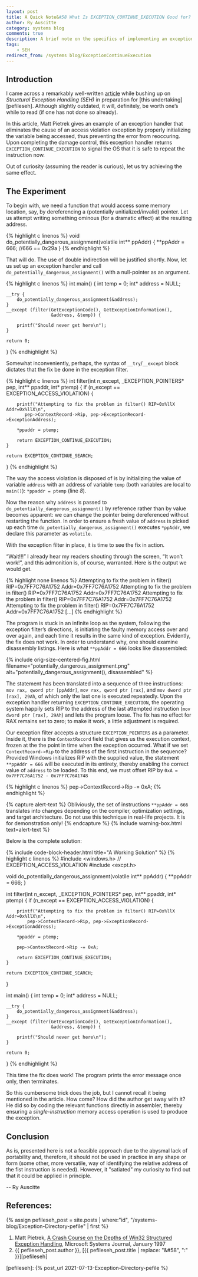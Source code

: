 ```yaml
---
layout: post
title: A Quick Note&#58 What Is EXCEPTION_CONTINUE_EXECUTION Good for?
author: Ry Auscitte
category: systems blog
comments: true
description: A brief note on the specifics of implementing an exception handler that returns EXCEPTION_CONTINUE_EXECUTION.
tags:
    - SEH
redirect_from: /systems blog/ExceptionContinueExecution
---
```


## Introduction

I came across a remarkably well-written [article][x86seh] while bushing up on _Structural Exception Handling (SEH)_ in preparation for [this undertaking][pefileseh]. Although slightly outdated, it will, definitely, be worth one’s while to read (if one has not done so already). 

In this article, Matt Pietrek gives an example of an exception handler that eliminates the cause of an access violation exception by properly initializing the variable being accessed, thus preventing the error from reoccuring. Upon completing the damage control, this exception handler returns `EXCEPTION_CONTINUE_EXECUTION` to signal the OS that it is safe to repeat the instruction now.

Out of curiosity (assuming the reader is curious), let us try achieving the same effect.

## The Experiment

To begin with, we need a function that would access some memory location, say, by dereferencing a (potentially unitialized/invalid) pointer. Let us attempt writing something ominous (for a dramatic effect) at the resulting address.

{% highlight c linenos %}
void do_potentially_dangerous_assignment(volatile int** ppAddr)
{
    **ppAddr = 666; //666 == 0x29a
}
{% endhighlight %}

That will do. The use of double indirection will be justified shortly. Now, let us set up an exception handler and call `do_potentially_dangerous_assignment()` with a null-pointer as an argument. 

{% highlight c linenos %}
int main()
{
    int temp = 0;
    int* address = NULL;

    __try {
        do_potentially_dangerous_assignment(&address);
    }
    __except (filter(GetExceptionCode(), GetExceptionInformation(), 
                     &address, &temp)) {

        printf("Should never get here\n");
    }

    return 0;
}
{% endhighlight %}

Somewhat inconveniently, perhaps, the syntax of `__try`/`__except` block dictates that the fix be done in the exception filter.

{% highlight c linenos %}
int filter(int n_except, _EXCEPTION_POINTERS* pep, int** ppaddr, int* ptemp)
{
    if (n_except == EXCEPTION_ACCESS_VIOLATION) {

        printf("Attempting to fix the problem in filter() RIP=0x%llX Addr=0x%llX\n", 
           pep->ContextRecord->Rip, pep->ExceptionRecord->ExceptionAddress);

        *ppaddr = ptemp;

        return EXCEPTION_CONTINUE_EXECUTION;
    }

    return EXCEPTION_CONTINUE_SEARCH;
}
{% endhighlight %}

The way the access violation is disposed of is by initializing the value of variable `address` with an address of variable `temp` (both variables are local to `main()`): `*ppaddr = ptemp` (line _8_). 

Now the reason why `address` is passed to `do_potentially_dangerous_assignment()` by reference rather than by value becomes apparent: we can change the pointer being dereferenced without restarting the function. In order to ensure a fresh value of `address` is picked up each time `do_potentially_dangerous_assignment()` executes `*ppAddr`, we declare this parameter as `volatile`.

With the exception filter in place, it is time to see the fix in action.

“Wait!!!” I already hear my readers shouting through the screen, “It won’t work!”, and this admonition is, of course, warranted. Here is the output we would get.

{% highlight none linenos %}
Attempting to fix the problem in filter() RIP=0x7FF7C76A1752 Addr=0x7FF7C76A1752
Attempting to fix the problem in filter() RIP=0x7FF7C76A1752 Addr=0x7FF7C76A1752
Attempting to fix the problem in filter() RIP=0x7FF7C76A1752 Addr=0x7FF7C76A1752
Attempting to fix the problem in filter() RIP=0x7FF7C76A1752 Addr=0x7FF7C76A1752
[...]
{% endhighlight %}

The program is stuck in an infinite loop as the system, following the exception filter’s directions, is initiating the faulty memory access over and over again, and each time it results in the same kind of exception. Evidently, the fix does not work. In order to understand why, one should examine disassembly listings. Here is what `**ppAddr = 666` looks like disassembled:

{% include orig-size-centered-fig.html filename="potentially_dangerous_assignment.png" alt="potentially_dangerous_assignment(), disassembled" %}

The statement has been translated into a sequence of three instructions: `mov rax, qword ptr [ppAddr]`, `mov rax, qword ptr [rax]`, and `mov dword ptr [rax], 29Ah`, of which only the last one is executed repeatedly. Upon the exception handler returning `EXCEPTION_CONTINUE_EXECUTION`, the operating system happily sets RIP to the address of the last attempted instruction (`mov dword ptr [rax], 29Ah`) and lets the program loose. The fix has no effect for RAX remains set to zero; to make it work, a little adjustment is required. 

Our exception filter accepts a structure `EXCEPTION_POINTERS` as a parameter. Inside it, there is the `ContextRecord` field that gives us the execution context, frozen at the the point in time when the exception occurred. What if we set  `ContextRecord->Rip` to the address of the first instruction in the sequence? Provided Windows initializes RIP with the supplied value, the statement `**ppAddr = 666` will be executed in its entirety, thereby enabling the correct value of `address` to be loaded. To this end, we must offset RIP by `0xA = 0x7FF7C76A1752 - 0x7FF7C76A1748`

{% highlight c linenos %}
pep->ContextRecord->Rip -= 0xA;
{% endhighlight %}

{% capture alert-text %}
Obliviously, the set of instructions `**ppAddr = 666` translates into changes depending on the compiler, optimization settings, and target architecture. Do not use this technique in real-life projects. It is for demonstration only!
{% endcapture %}
{% include warning-box.html text=alert-text %}

Below is the complete solution:

{% include code-block-header.html title="A Working Solution" %}
{% highlight c linenos %}
#include <windows.h> // EXCEPTION_ACCESS_VIOLATION
#include <excpt.h>

void do_potentially_dangerous_assignment(volatile int** ppAddr)
{
    **ppAddr = 666;
}

int filter(int n_except, _EXCEPTION_POINTERS* pep, int** ppaddr, int* ptemp)
{
    if (n_except == EXCEPTION_ACCESS_VIOLATION) {

        printf("Attempting to fix the problem in filter() RIP=0x%llX Addr=0x%llX\n", 
            pep->ContextRecord->Rip, pep->ExceptionRecord->ExceptionAddress);

        *ppaddr = ptemp;

        pep->ContextRecord->Rip -= 0xA;

        return EXCEPTION_CONTINUE_EXECUTION;
    }

    return EXCEPTION_CONTINUE_SEARCH;
}

int main()
{
    int temp = 0;
    int* address = NULL;

    __try {
        do_potentially_dangerous_assignment(&address);
    }
    __except (filter(GetExceptionCode(), GetExceptionInformation(),
                     &address, &temp)) {

        printf("Should never get here\n");
    }

    return 0;
}
{% endhighlight %}

This time the fix does work! The program prints the error message once only, then terminates.

So this cumbersome trick does the job, but I cannot recall it being mentioned in the article. How come? How did the author get away with it? He did so by coding the relevant functions directly in assembler, thereby ensuring a _single-instruction_ memory access operation is used to produce the exception. 
 
## Conclusion 

As is, presented here is not a feasible approach due to the abysmal lack of portability and, therefore, it should not be used in practice in any shape or form (some other, more versatile, way of identifying the relative address of the fist instruction is needed). However, it "satiated" my curiosity to find out that it could be applied in principle. 

-- Ry Auscitte

## References:

{% assign pefileseh_post = site.posts | where:"id", "/systems-blog/Exception-Directory-pefile"  | first %}

1. Matt Pietrek, [A Crash Course on the Depths of Win32 Structured Exception Handling][x86seh], Microsoft Systems Journal, January 1997
2. {{ pefileseh_post.author }}, [{{ pefileseh_post.title | replace: "&#58", ":" }}][pefileseh]

[x86seh]: https://bytepointer.com/resources/pietrek_crash_course_depths_of_win32_seh.htm
[pefileseh]: {% post_url 2021-07-13-Exception-Directory-pefile %}
